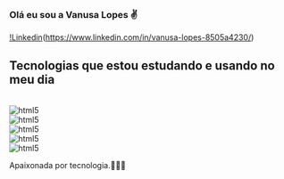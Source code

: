 
### Olá eu sou a Vanusa Lopes ✌
[!Linkedin](https://img.shields.io/badge/LinkedIn-0077B5?style=for-the-badge&logo=linkedin&logoColor=white)(https://www.linkedin.com/in/vanusa-lopes-8505a4230/)

## Tecnologias que estou estudando e usando no meu dia



<div style="display: inline_block"><br/>
<img align="center" alt="html5" src=https://img.shields.io/badge/JavaScript-F7DF1E?style=for-the-badge&logo=javascript&logoColor=blackhttps://img.shields.io/badge/MySQL-005C84?style=for-the-badge&logo=mysql&logoColor=white

<div style="display: inline_block"><br/>
<img align="center" alt="html5" src=https://img.shields.io/badge/MySQL-005C84?style=for-the-badge&logo=mysql&logoColor=white
<div style="display: inline_block"><br/>
<img align="center" alt="html5" src=https://img.shields.io/badge/C%23-239120?style=for-the-badge&logo=c-sharp&logoColor=white
<div style="display: inline_block"><br/>
<img align="center" alt="html5" src=https://img.shields.io/badge/HTML-239120?style=for-the-badge&logo=html5&logoColor=white
<div style="display: inline_block"><br/>
<img align="center" alt="html5" src=https://img.shields.io/badge/Python-3776AB?style=for-the-badge&logo=python&logoColor=white
</div><br/>




Apaixonada por tecnologia.👩🏽‍💻





